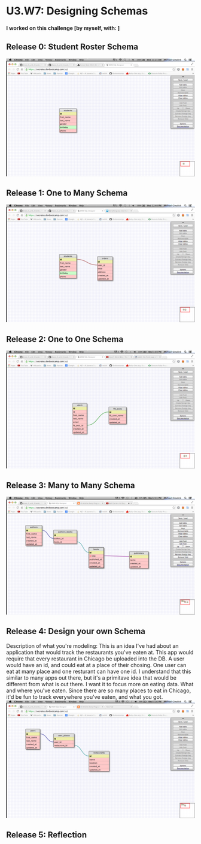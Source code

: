 # U3.W7: Designing Schemas


#### I worked on this challenge [by myself, with: ]


## Release 0: Student Roster Schema
<!-- display your image inline here -->
![Student](https://raw.githubusercontent.com/michaelginalick/phase_0_unit_3/master/week_7/imgs/students.jpg)

## Release 1: One to Many Schema
<!-- display your image inline here -->
![One to many](https://raw.githubusercontent.com/michaelginalick/phase_0_unit_3/master/week_7/imgs/one_to_many.jpg)

## Release 2: One to One Schema
<!-- display your image inline here -->
![One to one](https://raw.githubusercontent.com/michaelginalick/phase_0_unit_3/master/week_7/imgs/one_to_one.jpg)

## Release 3: Many to Many Schema
<!-- display your image inline here -->
![One to one](https://raw.githubusercontent.com/michaelginalick/phase_0_unit_3/master/week_7/imgs/many_to_many.jpg)

## Release 4: Design your own Schema
Description of what you're modeling: This is an idea I've had about an application that would track the restaurants you've eaten at. This app would require that every restaurant in Chicago be uploaded into the DB. A user would have an id, and could eat at a place of their chosing. One user can eat at many place and one resturant can have one id. I understand that this similar to many apps out there, but it's a primitave idea that would be different from what is out there. I want it to focus more on eating data. What and where you've eaten. Since there are so many places to eat in Chicago, it'd be fun to track everywhere you've eaten, and what you got.
![Schema, one-to-one and many-to-many](https://raw.githubusercontent.com/michaelginalick/phase_0_unit_3/master/week_7/imgs/Schema.jpg)
<!-- display your one-to-one image inline here -->
<!-- display your many-to-many image inline here -->

## Release 5: Reflection
